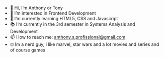 - 👋 Hi, I’m Anthony or Tony
- 👀 I’m interested in Frontend Development
- 🌱 I’m currently learning HTML5, CSS and Javascript
- 📚 I’m currently in the 3rd semester in Systems Analysis and Development
- 📫 How to reach me: anthony.s.profissional@gmail.com
- 🤓 Im a nerd guy, i like marvel, star wars and a lot movies and series and of course games

<!---
Anthony-Souzx/Anthony-Souzx is a ✨ special ✨ repository because its `README.md` (this file) appears on your GitHub profile.
You can click the Preview link to take a look at your changes.
--->
